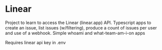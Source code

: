 # Linear

Project to learn to access the Linear (linear.app) API. 
Typescript apps to create an issue, list issues (w/filtering), produce a count of issues per user and use of a webhook.
Simple whoami and what-team-am-i-on apps

Requires linear api key in .env

